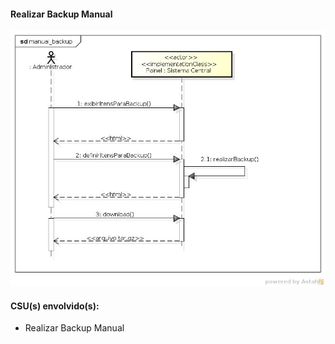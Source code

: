 #### Realizar Backup Manual
![Realizar Backup Manual](https://github.com/avandrevitor/hidroino/blob/master/project/artifacts/sequence_diagrams/manual_backup.jpg)

#### CSU(s) envolvido(s):

- Realizar Backup Manual
